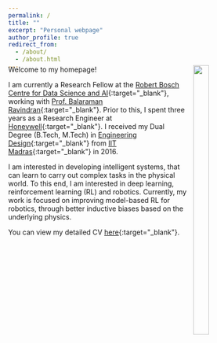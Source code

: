 ```yaml
---
permalink: /
title: ""
excerpt: "Personal webpage"
author_profile: true
redirect_from: 
  - /about/
  - /about.html
---
```

<p style="margin-top:-5%">
<!-- <img src="https://adi3e08.github.io/images/profile_picture.jpg" width="16%" height="24%" style="float:right"/> -->
<img src="https://adi3e08.github.io/images/adithya_image_zoom.jpg" width="25%" height="37.5%" style="float:right;padding: 0px 0px 20px 10px"/>
</p>
Welcome to my homepage!

I am currently a Research Fellow at the [Robert Bosch Centre for Data Science and AI](https://rbcdsai.iitm.ac.in/){:target="_blank"}, working with [Prof. Balaraman Ravindran](https://www.cse.iitm.ac.in/~ravi/){:target="_blank"}. Prior to this, I spent three years as a Research Engineer at [Honeywell](https://www.honeywell.com){:target="_blank"}. I received my Dual Degree (B.Tech, M.Tech) in [Engineering Design](https://ed.iitm.ac.in){:target="_blank"} from [IIT Madras](https://www.iitm.ac.in/){:target="_blank"} in 2016.

I am interested in developing intelligent systems, that can learn to carry out complex tasks in the physical world. To this end, I am interested in deep learning, reinforcement learning (RL) and robotics. Currently, my work is focused on improving model-based RL for robotics, through better inductive biases based on the underlying physics.

You can view my detailed CV [here](https://adi3e08.github.io/files/cv.pdf){:target="_blank"}.
